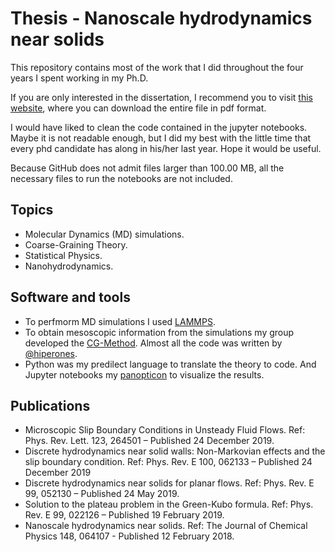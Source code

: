 # Thesis - Nanoscale hydrodynamics near solids

This repository contains most of the work that I did throughout the four years I spent working in my Ph.D.

If you are only interested in the dissertation, I recommend you to visit [this website](http://62.204.194.43/fez/view/tesisuned:ED-Pg-Ciencias-Dduque), where you can download the entire file in pdf format. 


I would have liked to clean the code contained in the jupyter notebooks. Maybe it is not readable enough, but I did my best with the little time that every phd candidate has along in his/her last year. Hope it would be useful. 


Because GitHub does not admit files larger than 100.00 MB, all the necessary files to run the notebooks are not included. 

## Topics

* Molecular Dynamics (MD) simulations. 
* Coarse-Graining Theory.
* Statistical Physics. 
* Nanohydrodynamics. 


## Software and tools

* To perfmorm MD simulations I used [LAMMPS](https://lammps.sandia.gov/).
* To obtain mesoscopic information from the simulations my group developed the [CG-Method](UNEDSoftMatter/CG-Method). Almost all the code was written by [@hiperones](https://github.com/hiperones).
* Python was my predilect language to translate the theory to code. And Jupyter notebooks my [panopticon](https://en.wikipedia.org/wiki/Panopticon) to visualize the results. 

## Publications

* Microscopic Slip Boundary Conditions in Unsteady Fluid Flows. Ref: Phys. Rev. Lett. 123, 264501 – Published 24 December 2019.
* Discrete hydrodynamics near solid walls: Non-Markovian effects and the slip boundary condition. Ref: Phys. Rev. E 100, 062133 – Published 24 December 2019
* Discrete hydrodynamics near solids for planar flows. Ref: Phys. Rev. E 99, 052130 – Published 24 May 2019. 
* Solution to the plateau problem in the Green-Kubo formula. Ref: Phys. Rev. E 99, 022126 – Published 19 February 2019.
* Nanoscale hydrodynamics near solids. Ref: The Journal of Chemical Physics 148, 064107 - Published 12 February 2018.


